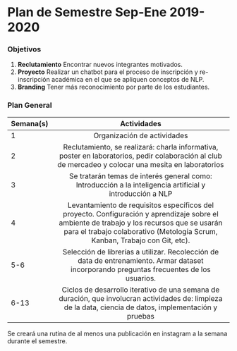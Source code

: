 # Plan de Semestre Sep-Ene 2019-2020

### Objetivos
1. **Reclutamiento** Encontrar nuevos integrantes motivados. 
2. **Proyecto** Realizar un chatbot para el proceso de inscripción y re-inscripción académica en el que se apliquen conceptos de NLP.
3. **Branding** Tener más reconocimiento por parte de los estudiantes.

### Plan General
| Semana(s)      | Actividades          |
| ------------- |:-------------:| 
| 1 | Organización de actividades | 
| 2 | Reclutamiento, se realizará: charla informativa, poster en laboratorios, pedir colaboración al club de mercadeo y colocar una mesita en laboratorios |   
| 3 | Se tratarán temas de interés general como: Introducción a la inteligencia artificial y introducción a NLP  |  
| 4 | Levantamiento de requisitos específicos del proyecto. Configuración y aprendizaje sobre el ambiente de trabajo y los recursos que se usarán para el trabajo colaborativo (Metología Scrum, Kanban, Trabajo con Git, etc).|  
| 5-6 | Selección de librerías a utilizar. Recolección de data de entrenamiento. Armar dataset incorporando preguntas frecuentes de los usuarios.|  
| 6-13 |  Ciclos de desarrollo iterativo de una semana de duración, que involucran actividades de: limpieza de la data, ciencia de datos, implementación y pruebas |  

Se creará una rutina de al menos una publicación en instagram a la semana durante el semestre.




